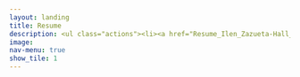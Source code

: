 ```yaml
---
layout: landing
title: Resume
description: <ul class="actions"><li><a href="Resume_Ilen_Zazueta-Hall_PM_UX.pdf" class="button icon fa-file-pdf-o"> PDF </a></li><li><a href="Ilen_Zazueta-Hall_PM_UX.rtf" class="button icon fa-file-o"> RTF  </a></li>
image: 
nav-menu: true
show_tile: 1
---
```


<!-- Main -->
<div id="main" class="alt">




<!-- One -->
<section id="one">
    <div class="inner">

</div>
</section>

</div>
